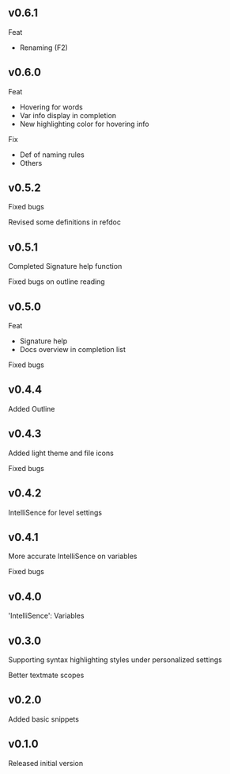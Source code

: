 ## v0.6.1

Feat

* Renaming (F2)

## v0.6.0

Feat

* Hovering for words
* Var info display in completion
* New highlighting color for hovering info

Fix

* Def of naming rules
* Others

## v0.5.2

Fixed bugs

Revised some definitions in refdoc

## v0.5.1

Completed Signature help function

Fixed bugs on outline reading

## v0.5.0

Feat

* Signature help
* Docs overview in completion list

Fixed bugs

## v0.4.4

Added Outline

## v0.4.3

Added light theme and file icons

Fixed bugs

## v0.4.2

IntelliSence for level settings

## v0.4.1

More accurate IntelliSence on variables

Fixed bugs

## v0.4.0

'IntelliSence': Variables

## v0.3.0

Supporting syntax highlighting styles under personalized settings

Better textmate scopes

## v0.2.0

Added basic snippets

## v0.1.0

Released initial version
